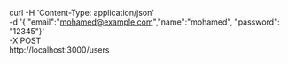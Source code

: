 curl -H 'Content-Type: application/json' \
      -d '{ "email":"mohamed@example.com","name":"mohamed", "password": "12345"}' \
      -X POST \
      http://localhost:3000/users